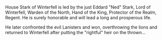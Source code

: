 House Stark of Winterfell is led by the just Eddard "Ned" Stark, Lord of
Winterfell, Warden of the North, Hand of the King, Protector of the Realm,
Regent.  He is surely honorable and will lead a long and prosperous life.

He later confronted the evil Lanisters and won, overthrowing the lions and returned to Winterfell
after putting the "rightful" heir on the thrown...